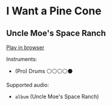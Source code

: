 # I Want a Pine Cone

## Uncle Moe's Space Ranch


[Play in browser](http://pages.cs.wisc.edu/~tolly/customs/uncle-moes-space-ranch/i-want-a-pine-cone)

Instruments:

  * (Pro) Drums ⚪️⚪️⚪️⚪️⚫️

Supported audio:

  * `album` (Uncle Moe's Space Ranch)

